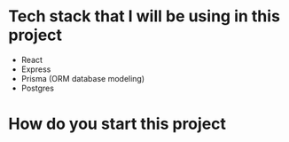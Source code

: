 # Tech stack that I will be using in this project

<ul>
    <li>React</li>
    <li>Express</li>
    <li>Prisma (ORM database modeling)</li>
    <li>Postgres</li>
</ul>

# How do you start this project

